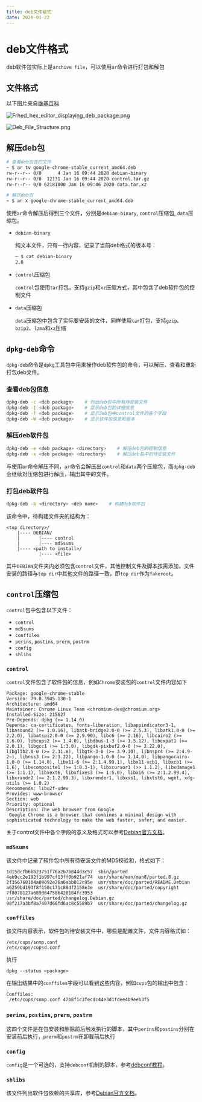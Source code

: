 ```yaml
---
title: deb文件格式
date: 2020-01-22
---
```

# deb文件格式

deb软件包实际上是`archive file`，可以使用`ar`命令进行打包和解包

## 文件格式

以下图片来自[维基百科](https://en.wikipedia.org/wiki/Deb_(file_format))

![Frhed_hex_editor_displaying_deb_package.png](https://i.loli.net/2020/01/22/216GSpUtJ3cwbLZ.png)

![Deb_File_Structure.png](https://i.loli.net/2020/01/22/XW89UdHnClJfoT1.png)

## 解压deb包

``` bash
# 查看deb包含的文件
~ $ ar tv google-chrome-stable_current_amd64.deb 
rw-r--r-- 0/0      4 Jan 16 09:44 2020 debian-binary
rw-r--r-- 0/0  12131 Jan 16 09:44 2020 control.tar.gz
rw-r--r-- 0/0 62181000 Jan 16 09:46 2020 data.tar.xz

# 解压deb包
~ $ ar x google-chrome-stable_current_amd64.deb
```

使用`ar`命令解压后得到三个文件，分别是`debian-binary`, `control`压缩包, `data`压缩包。

- `debian-binary`

  纯文本文件，只有一行内容，记录了当前deb格式的版本号：

  ``` bash
  ~ $ cat debian-binary 
  2.0
  ```

- `control`压缩包

  `control`包使用`tar`打包，支持`gzip`和`xz`压缩方式，其中包含了deb软件包的控制文件

- `data`压缩包

  `data`压缩包中包含了实际要安装的文件，同样使用`tar`打包，支持`gzip`、`bzip2`、`lzma`和`xz`压缩

## `dpkg-deb`命令

`dpkg-deb`命令是`dpkg`工具包中用来操作deb软件包的命令，可以解压、查看和重新打包deb文件。

### 查看deb包信息

``` bash
dpkg-deb -c <deb package>    # 列出deb包中所有待安装文件
dpkg-deb -I <deb package>    # 显示deb包的详细信息
dpkg-deb -f <deb package>    # 显示deb包中control文件的各个字段
dpkg-deb -W <deb package>    # 显示软件包信息和版本
```

### 解压deb软件包

``` bash
dpkg-deb -e <deb package> <directory>    # 解压deb包的控制信息
dpkg-deb -x <deb package> <directory>    # 解压deb包中的待安装文件
```

与使用`ar`命令解压不同，`ar`命令会解压出`control`和`data`两个压缩包，而`dpkg-deb`会继续对压缩包进行解压，输出其中的文件。

### 打包deb软件包

``` bash
dpkg-deb -b <directory> <deb name>    # 构建deb软件包
```

该命令中，待构建文件夹的结构为：

```
<top directory>/
	|---- DEBIAN/
	|		|---- control
	|		|---- md5sums
	|---- <path to install>/
			|---- <file>
```

其中`DEBIAN`文件夹内必须包含`control`文件，其他控制文件及脚本按需添加，文件安装的路径与`top dir`中其他文件的路径一致，即`top dir`作为`fakeroot`。

## `control`压缩包

`control`包中包含以下文件：

- `control`
- `md5sums`
- `conffiles`
- `perins`, `postins`, `prerm`, `postrm`
- `config`
- `shlibs`

### `control`

`control`文件包含了软件包的信息，例如`Chrome`安装包的`control`文件内容如下

```
Package: google-chrome-stable
Version: 79.0.3945.130-1
Architecture: amd64
Maintainer: Chrome Linux Team <chromium-dev@chromium.org>
Installed-Size: 215627
Pre-Depends: dpkg (>= 1.14.0)
Depends: ca-certificates, fonts-liberation, libappindicator3-1, libasound2 (>= 1.0.16), libatk-bridge2.0-0 (>= 2.5.3), libatk1.0-0 (>= 2.2.0), libatspi2.0-0 (>= 2.9.90), libc6 (>= 2.16), libcairo2 (>= 1.6.0), libcups2 (>= 1.4.0), libdbus-1-3 (>= 1.5.12), libexpat1 (>= 2.0.1), libgcc1 (>= 1:3.0), libgdk-pixbuf2.0-0 (>= 2.22.0), libglib2.0-0 (>= 2.31.8), libgtk-3-0 (>= 3.9.10), libnspr4 (>= 2:4.9-2~), libnss3 (>= 2:3.22), libpango-1.0-0 (>= 1.14.0), libpangocairo-1.0-0 (>= 1.14.0), libx11-6 (>= 2:1.4.99.1), libx11-xcb1, libxcb1 (>= 1.6), libxcomposite1 (>= 1:0.3-1), libxcursor1 (>> 1.1.2), libxdamage1 (>= 1:1.1), libxext6, libxfixes3 (>= 1:5.0), libxi6 (>= 2:1.2.99.4), libxrandr2 (>= 2:1.2.99.3), libxrender1, libxss1, libxtst6, wget, xdg-utils (>= 1.0.2)
Recommends: libu2f-udev
Provides: www-browser
Section: web
Priority: optional
Description: The web browser from Google
 Google Chrome is a browser that combines a minimal design with sophisticated technology to make the web faster, safer, and easier.
```

关于control文件中各个字段的意义及格式可以参考[Debian官方文档](https://manpages.debian.org/unstable/dpkg-dev/deb-control.5.en.html)。

### `md5sums`

该文件中记录了软件包中所有待安装文件的MD5校验和，格式如下：

```
1d15dcfb6bb23751f76a2b7b844d3c57  sbin/parted
4eb9cc2e192f1b997cf13ff0b921af74  usr/share/man/man8/parted.8.gz
2f356768104a09092e26a6abb012c95e  usr/share/doc/parted/README.Debian
a6259bd193f8f150c171c88df2158e3e  usr/share/doc/parted/copyright
7f8078127a689d647586420184fc3953  usr/share/doc/parted/changelog.Debian.gz
98f217a3bf8a7407d66fd6ac8c5589b7  usr/share/doc/parted/changelog.gz
```

### `conffiles`

该文件内容表示，软件包的待安装文件中，哪些是配置文件，文件内容格式如：

```
/etc/cups/snmp.conf
/etc/cups/cupsd.conf
```

执行

```
dpkg --status <package>
```

在输出结果中的`conffiles`字段可以看到这些内容，例如`cups`包的输出中包含：

```
Conffiles:
 /etc/cups/snmp.conf 47b8f1c3fecdc44e3d1fdee4b9eeb3f5
```

### `perins`, `postins`, `prerm`, `postrm`

这四个文件是在包安装和删除前后触发执行的脚本，其中`perins`和`postins`分别在安装前后执行，`prerm`和`postrm`在卸载前后执行

### `config`

`config`是一个可选的，支持`debconf`机制的脚本，参考[debconf教程](http://www.fifi.org/doc/debconf-doc/tutorial.html#AEN113)。

### `shlibs`

该文件列出软件包依赖的共享库，参考[Debian官方文档](https://manpages.debian.org/unstable/dpkg-dev/dpkg-shlibdeps.1.en.html#Shlibs_files)。
